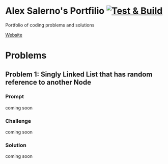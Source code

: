 # Alex Salerno's Portfilio [![Test & Build](https://github.com/8bitAlex/alex-salerno-portfolio/actions/workflows/gradle.yml/badge.svg)](https://github.com/8bitAlex/alex-salerno-portfolio/actions/workflows/gradle.yml)

Portfolio of coding problems and solutions

[Website](https://www.alexsalerno.com/)

# Problems
## Problem 1: Singly Linked List that has random reference to another Node
### Prompt
coming soon
### Challenge
coming soon
### Solution
coming soon